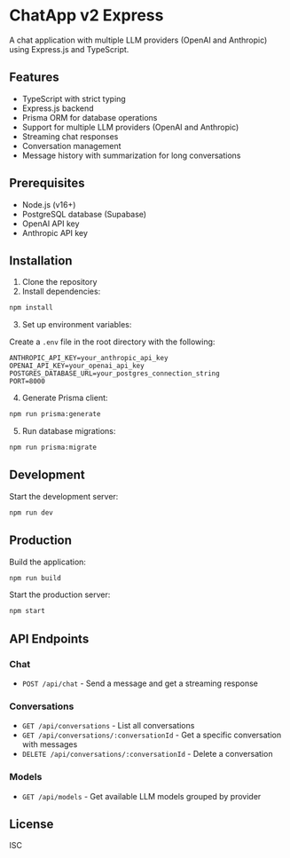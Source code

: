 # ChatApp v2 Express

A chat application with multiple LLM providers (OpenAI and Anthropic) using Express.js and TypeScript.

## Features

- TypeScript with strict typing
- Express.js backend
- Prisma ORM for database operations
- Support for multiple LLM providers (OpenAI and Anthropic)
- Streaming chat responses
- Conversation management
- Message history with summarization for long conversations

## Prerequisites

- Node.js (v16+)
- PostgreSQL database (Supabase)
- OpenAI API key
- Anthropic API key

## Installation

1. Clone the repository
2. Install dependencies:

```bash
npm install
```

3. Set up environment variables:

Create a `.env` file in the root directory with the following:

```
ANTHROPIC_API_KEY=your_anthropic_api_key
OPENAI_API_KEY=your_openai_api_key
POSTGRES_DATABASE_URL=your_postgres_connection_string
PORT=8000
```

4. Generate Prisma client:

```bash
npm run prisma:generate
```

5. Run database migrations:

```bash
npm run prisma:migrate
```

## Development

Start the development server:

```bash
npm run dev
```

## Production

Build the application:

```bash
npm run build
```

Start the production server:

```bash
npm start
```

## API Endpoints

### Chat

- `POST /api/chat` - Send a message and get a streaming response

### Conversations

- `GET /api/conversations` - List all conversations
- `GET /api/conversations/:conversationId` - Get a specific conversation with messages
- `DELETE /api/conversations/:conversationId` - Delete a conversation

### Models

- `GET /api/models` - Get available LLM models grouped by provider

## License

ISC
